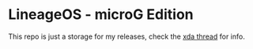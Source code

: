 # LineageOS - microG Edition

This repo is just a storage for my releases, check the [xda thread](https://xdaforums.com/t/rom-unofficial-lineageos-21-0-microg-edition.4640552/) for info.
